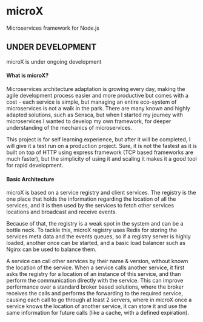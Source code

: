 # microX
Microservices framework for Node.js

## UNDER DEVELOPMENT
microX is under ongoing development

#### What is microX?
Microservices architecture adaptation is growing every day, making the agile development process easier and more productive
but comes with a cost - each service is simple, but managing an entire eco-system of microservices is
not a walk in the park. There are many known and highly adapted solutions, such as Sensca, but when I started my journey with
microservices I wanted to develop my own framework, for deeper understanding of the mechanics of microservices.
 
This project is for self learning experience, but after it will be completed, I will give it a test
run on a production project. Sure, it is not the fastest as it is built on top of HTTP using
express framework (TCP based frameworks are much faster), but the simplicity of using it and scaling it makes it a good tool for rapid development.
 
#### Basic Architecture
microX is based on a service registry and client services. The registry is the one place that holds the information regarding the
location of all the services, and it is then used by the services to fetch other services locations and broadcast and receive events.
 
Because of that, the registry is a weak spot in the system and can be a bottle neck. To tackle this, microX registry uses
Redis for storing the services meta data and the events queues, so if a registry server is highly loaded, another once can be
started, and a basic load balancer such as Nginx can be used to balance them.
 
A service can call other services by their name & version, without known the location of the service. When a service calls another
service, it first asks the registry for a location of an instance of this service, and than perform the communication directly with
the service. This can improve performance over a standard broker based solutions, where the broker receives the calls and performs
the forwarding to the required service, causing each call to go through at least 2 servers, where in microX once a service
knows the location of another service, it can store it and use the same information for future calls (like a cache, with a defined expiration).
